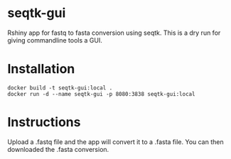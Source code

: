 # seqtk-gui
Rshiny app for fastq to fasta conversion using seqtk. This is a dry run for giving commandline tools a GUI.

# Installation
```
docker build -t seqtk-gui:local .
docker run -d --name seqtk-gui -p 8080:3838 seqtk-gui:local
```

# Instructions
Upload a .fastq file and the app will convert it to a .fasta file. You can then downloaded the .fasta conversion.
